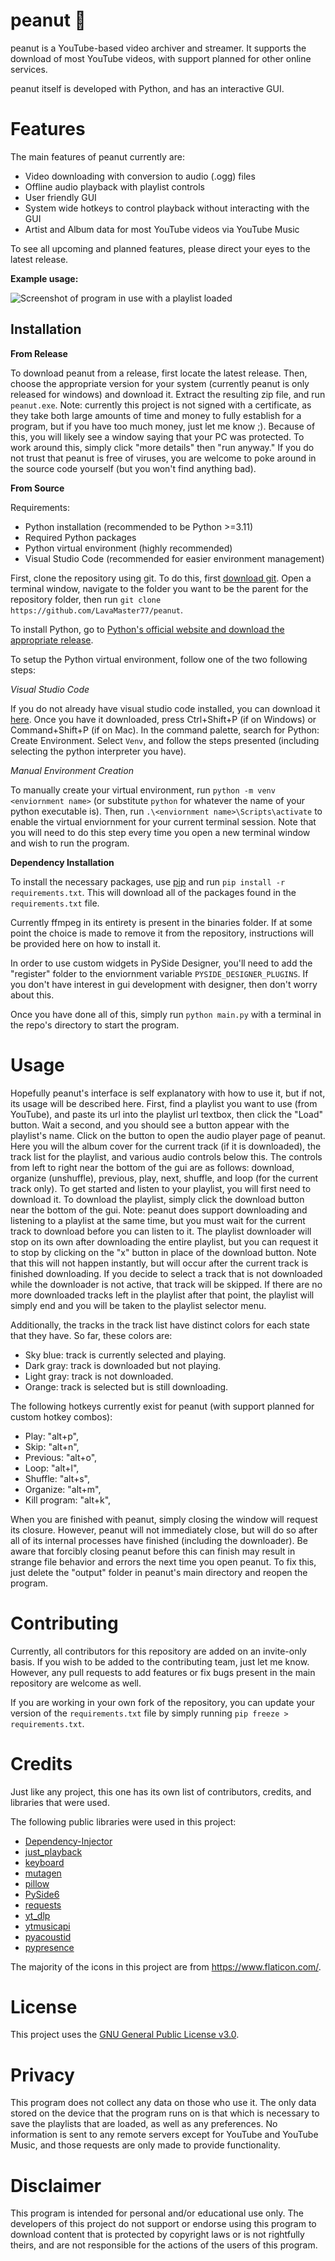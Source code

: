 # peanut 🥜

peanut is a YouTube-based video archiver and streamer. It supports the download of most YouTube videos, with support planned for other online services. 

peanut itself is developed with Python, and has an interactive GUI.

# Features

The main features of peanut currently are:
- Video downloading with conversion to audio (.ogg) files
- Offline audio playback with playlist controls
- User friendly GUI
- System wide hotkeys to control playback without interacting with the GUI
- Artist and Album data for most YouTube videos via YouTube Music

To see all upcoming and planned features, please direct your eyes to the latest release.

**Example usage:**

![Screenshot of program in use with a playlist loaded](/resources/example.png)

## Installation

**From Release**

To download peanut from a release, first locate the latest release. Then, choose the appropriate version for your system (currently peanut is only released for windows) and download it. Extract the resulting zip file, and run `peanut.exe`. Note: currently this project is not signed with a certificate, as they take both large amounts of time and money to fully establish for a program, but if you have too much money, just let me know ;). Because of this, you will likely see a window saying that your PC was protected. To work around this, simply click "more details" then "run anyway." If you do not trust that peanut is free of viruses, you are welcome to poke around in the source code yourself (but you won't find anything bad).

**From Source**

Requirements:
- Python installation (recommended to be Python >=3.11)
- Required Python packages
- Python virtual environment (highly recommended)
- Visual Studio Code (recommended for easier environment management)

First, clone the repository using git. To do this, first [download git](https://git-scm.com/downloads). Open a terminal window, navigate to the folder you want to be the parent for the repository folder, then run `git clone https://github.com/LavaMaster77/peanut`.

To install Python, go to [Python's official website and download the appropriate release](https://www.python.org/downloads/).

To setup the Python virtual environment, follow one of the two following steps:

*Visual Studio Code*

If you do not already have visual studio code installed, you can download it [here](https://code.visualstudio.com/download). Once you have it downloaded, press Ctrl+Shift+P (if on Windows) or Command+Shift+P (if on Mac). In the command palette, search for Python: Create Environment. Select `Venv`, and follow the steps presented (including selecting the python interpreter you have).

*Manual Environment Creation*

To manually create your virtual environment, run `python -m venv <enviornment name>` (or substitute `python` for whatever the name of your python executable is). Then, run `.\<enviornment name>\Scripts\activate` to enable the virtual enviornment for your current terminal session. Note that you will need to do this step every time you open a new terminal window and wish to run the program.

**Dependency Installation**

To install the necessary packages, use [pip](https://pip.pypa.io/en/stable/) and run `pip install -r requirements.txt`. This will download all of the packages found in the `requirements.txt` file.

Currently ffmpeg in its entirety is present in the binaries folder. If at some point the choice is made to remove it from the repository, instructions will be provided here on how to install it. 

In order to use custom widgets in PySide Designer, you'll need to add the "register" folder to the enviornment variable `PYSIDE_DESIGNER_PLUGINS`. If you don't have interest in gui development with designer, then don't worry about this.

Once you have done all of this, simply run `python main.py` with a terminal in the repo's directory to start the program.

# Usage

Hopefully peanut's interface is self explanatory with how to use it, but if not, its usage will be described here. First, find a playlist you want to use (from YouTube), and paste its url into the playlist url textbox, then click the "Load" button. Wait a second, and you should see a button appear with the playlist's name. Click on the button to open the audio player page of peanut. Here you will the album cover for the current track (if it is downloaded), the track list for the playlist, and various audio controls below this. The controls from left to right near the bottom of the gui are as follows: download, organize (unshuffle), previous, play, next, shuffle, and loop (for the current track only). To get started and listen to your playlist, you will first need to download it. To download the playlist, simply click the download button near the bottom of the gui. Note: peanut does support downloading and listening to a playlist at the same time, but you must wait for the current track to download before you can listen to it. The playlist downloader will stop on its own after downloading the entire playlist, but you can request it to stop by clicking on the "x" button in place of the download button. Note that this will not happen instantly, but will occur after the current track is finished downloading. If you decide to select a track that is not downloaded while the downloader is not active, that track will be skipped. If there are no more downloaded tracks left in the playlist after that point, the playlist will simply end and you will be taken to the playlist selector menu. 

Additionally, the tracks in the track list have distinct colors for each state that they have. So far, these colors are:
- Sky blue: track is currently selected and playing.
- Dark gray: track is downloaded but not playing.
- Light gray: track is not downloaded.
- Orange: track is selected but is still downloading.

The following hotkeys currently exist for peanut (with support planned for custom hotkey combos):
- Play: "alt+p",
- Skip: "alt+n",
- Previous: "alt+o",
- Loop: "alt+l",
- Shuffle: "alt+s",
- Organize: "alt+m",
- Kill program: "alt+k",

When you are finished with peanut, simply closing the window will request its closure. However, peanut will not immediately close, but will do so after all of its internal processes have finished (including the downloader). Be aware that forcibly closing peanut before this can finish may result in strange file behavior and errors the next time you open peanut. To fix this, just delete the "output" folder in peanut's main directory and reopen the program.

# Contributing

Currently, all contributors for this repository are added on an invite-only basis. If you wish to be added to the contributing team, just let me know. However, any pull requests to add features or fix bugs present in the main repository are welcome as well.

If you are working in your own fork of the repository, you can update your version of the `requirements.txt` file by simply running `pip freeze > requirements.txt`.

# Credits

Just like any project, this one has its own list of contributors, credits, and libraries that were used.

The following public libraries were used in this project:
- [Dependency-Injector](https://pypi.org/project/dependency-injector/)
- [just_playback](https://pypi.org/project/just_playback/)
- [keyboard](https://pypi.org/project/keyboard/)
- [mutagen](https://pypi.org/project/mutagen/)
- [pillow](https://pypi.org/project/pillow/)
- [PySide6](https://pypi.org/project/PySide6/)
- [requests](https://pypi.org/project/requests/)
- [yt_dlp](https://pypi.org/project/yt-dlp/)
- [ytmusicapi](https://pypi.org/project/ytmusicapi/)
- [pyacoustid](https://pypi.org/project/pyacoustid/)
- [pypresence](https://pypi.org/project/pypresence/)

The majority of the icons in this project are from https://www.flaticon.com/.

# License

This project uses the [GNU General Public License v3.0](https://www.gnu.org/licenses/gpl-3.0.en.html).

# Privacy

This program does not collect any data on those who use it. The only data stored on the device that the program runs on is that which is necessary to save the playlists that are loaded, as well as any preferences. No information is sent to any remote servers except for YouTube and YouTube Music, and those requests are only made to provide functionality. 

# Disclaimer

This program is intended for personal and/or educational use only. The developers of this project do not support or endorse using this program to download content that is protected by copyright laws or is not rightfully theirs, and are not responsible for the actions of the users of this program.